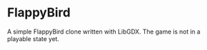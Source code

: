 FlappyBird
==========

A simple FlappyBird clone written with LibGDX. The game is not in a playable state yet.
